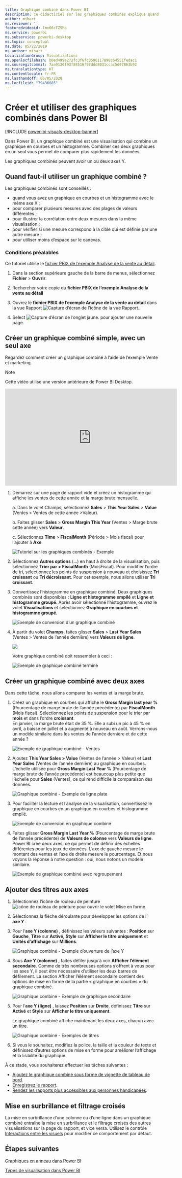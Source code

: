 ```yaml
---
title: Graphique combiné dans Power BI
description: Ce didacticiel sur les graphiques combinés explique quand les utiliser et comment les créer dans le service Power BI et dans Power BI Desktop.
author: mihart
ms.reviewer: ''
featuredvideoid: lnv66cTZ5ho
ms.service: powerbi
ms.subservice: powerbi-desktop
ms.topic: conceptual
ms.date: 05/22/2019
ms.author: mihart
LocalizationGroup: Visualizations
ms.openlocfilehash: b0ed499a272fc3f6fc0590117898c64551fedac1
ms.sourcegitcommit: 7aa0136f93f88516f97ddd8031ccac5d07863b92
ms.translationtype: HT
ms.contentlocale: fr-FR
ms.lasthandoff: 05/05/2020
ms.locfileid: "79436085"
---
```

# <a name="create-and-use-combo-charts-in-power-bi"></a>Créer et utiliser des graphiques combinés dans Power BI

[!INCLUDE [power-bi-visuals-desktop-banner](../includes/power-bi-visuals-desktop-banner.md)]

Dans Power BI, un graphique combiné est une visualisation qui combine un graphique en courbes et un histogramme. Combiner ces deux graphiques en un seul vous permet de comparer plus rapidement les données.

Les graphiques combinés peuvent avoir un ou deux axes Y.

## <a name="when-to-use-a-combo-chart"></a>Quand faut-il utiliser un graphique combiné ?
Les graphiques combinés sont conseillés :

* quand vous avez un graphique en courbes et un histogramme avec le même axe X ;
* pour comparer plusieurs mesures avec des plages de valeurs différentes ;
* pour illustrer la corrélation entre deux mesures dans la même visualisation ;
* pour vérifier si une mesure correspond à la cible qui est définie par une autre mesure ;
* pour utiliser moins d’espace sur le canevas.

### <a name="prerequisites"></a>Conditions préalables
Ce tutoriel utilise le [fichier PBIX de l’exemple Analyse de la vente au détail](https://download.microsoft.com/download/9/6/D/96DDC2FF-2568-491D-AAFA-AFDD6F763AE3/Retail%20Analysis%20Sample%20PBIX.pbix).

1. Dans la section supérieure gauche de la barre de menus, sélectionnez **Fichier** > **Ouvrir**.
   
2. Rechercher votre copie du **fichier PBIX de l’exemple Analyse de la vente au détail**

1. Ouvrez le **fichier PBIX de l’exemple Analyse de la vente au détail** dans la vue Rapport ![Capture d’écran de l’icône de la vue Rapport.](media/power-bi-visualization-kpi/power-bi-report-view.png).

1. Select ![Capture d’écran de l’onglet jaune.](media/power-bi-visualization-kpi/power-bi-yellow-tab.png) pour ajouter une nouvelle page.



## <a name="create-a-basic-single-axis-combo-chart"></a>Créer un graphique combiné simple, avec un seul axe
Regardez comment créer un graphique combiné à l’aide de l’exemple Vente et marketing.
   > [!NOTE]
   > Cette vidéo utilise une version antérieure de Power BI Desktop.
   > 
   > 
<iframe width="560" height="315" src="https://www.youtube.com/embed/lnv66cTZ5ho?list=PL1N57mwBHtN0JFoKSR0n-tBkUJHeMP2cP" frameborder="0" allowfullscreen></iframe>  

<a name="create"></a>

1. Démarrez sur une page de rapport vide et créez un histogramme qui affiche les ventes de cette année et la marge brute mensuelle.

    a.  Dans le volet Champs, sélectionnez **Sales** \> **This Year Sales** > **Value** (Ventes > Ventes de cette année >Valeur).

    b.  Faites glisser **Sales** \> **Gross Margin This Year** (Ventes > Marge brute cette année) vers **Valeur**.

    c. Sélectionnez **Time** \> **FiscalMonth** (Période > Mois fiscal) pour l’ajouter à **Axe**.

    ![Tutoriel sur les graphiques combinés - Exemple](media/power-bi-visualization-combo-chart/combotutorial1new.png)
5. Sélectionnez **Autres options** (...) en haut à droite de la visualisation, puis sélectionnez **Trier par > FiscalMonth** (MoisFiscal). Pour modifier l’ordre de tri, sélectionnez les points de suspension à nouveau et choisissez **Tri croissant** ou **Tri décroissant**. Pour cet exemple, nous allons utiliser **Tri croissant**.

6. Convertissez l’histogramme en graphique combiné. Deux graphiques combinés sont disponibles : **Ligne et histogramme empilé** et **Ligne et histogramme groupé**. Après avoir sélectionné l’histogramme, ouvrez le volet **Visualisations** et sélectionnez **Graphique en courbes et histogramme groupé**.

    ![Exemple de conversion d’un graphique combiné](media/power-bi-visualization-combo-chart/converttocombo-new2.png)
7. À partir du volet **Champs**, faites glisser **Sales** \> **Last Year Sales** (Ventes > Ventes de l’année dernière) vers **Valeurs de ligne**.

   ![](media/power-bi-visualization-combo-chart/linevaluebucket.png)

   Votre graphique combiné doit ressembler à ceci :

   ![Exemple de graphique combiné terminé](media/power-bi-visualization-combo-chart/combochartdone-new.png)

## <a name="create-a-combo-chart-with-two-axes"></a>Créer un graphique combiné avec deux axes
Dans cette tâche, nous allons comparer les ventes et la marge brute.

1. Créez un graphique en courbes qui affiche le **Gross Margin last year %** (Pourcentage de marge brute de l’année précédente) par **FiscalMonth** (Mois fiscal). Sélectionnez les points de suspension pour le trier par **mois** et dans l’ordre **croissant**.  
En janvier, la marge brute était de 35 %. Elle a subi un pic à 45 % en avril, a baissé en juillet et a augmenté à nouveau en août. Verrons-nous un modèle similaire dans les ventes de l’année dernière et de cette année ?

   ![Exemple de graphique combiné - Ventes](media/power-bi-visualization-combo-chart/combo1-new.png)
2. Ajoutez **This Year Sales > Value** (Ventes de l’année > Valeur) et **Last Year Sales** (Ventes de l’année dernière) au graphique en courbes. L’échelle utilisée pour **Gross Margin Last Year %** (Pourcentage de marge brute de l’année précédente) est beaucoup plus petite que l’échelle pour **Sales** (Ventes), ce qui rend difficile la comparaison des données.      

   ![Graphique combiné - Exemple de ligne plate](media/power-bi-visualization-combo-chart/flatline-new.png)
3. Pour faciliter la lecture et l’analyse de la visualisation, convertissez le graphique en courbes en un graphique en courbes et histogramme empilé.

   ![Exemple de conversion en graphique combiné](media/power-bi-visualization-combo-chart/converttocombo-new.png)

4. Faites glisser **Gross Margin Last Year %** (Pourcentage de marge brute de l’année précédente) de **Valeurs de colonne** vers **Valeurs de ligne**. Power BI crée deux axes, ce qui permet de définir des échelles différentes pour les jeux de données. L’axe de gauche mesure le montant des ventes et l’axe de droite mesure le pourcentage. Et nous voyons la réponse à notre question : oui, nous notons un modèle similaire.

   ![Exemple de graphique combiné avec regroupement](media/power-bi-visualization-combo-chart/power-bi-clustered-combo.png)    

## <a name="add-titles-to-the-axes"></a>Ajouter des titres aux axes
1. Sélectionnez l’icône de rouleau de peinture ![icône de rouleau de peinture](media/power-bi-visualization-combo-chart/power-bi-paintroller.png) pour ouvrir le volet Mise en forme.
1. Sélectionnez la flèche déroulante pour développer les options de l’ **axe Y** .
1. Pour l’**axe Y (colonne)** , définissez les valeurs suivantes : **Position** sur **Gauche**, **Titre** sur **Activé**, **Style** sur **Afficher le titre uniquement** et **Unités d’affichage** sur **Millions**.

   ![Graphique combiné - Exemple d’ouverture de l’axe Y](media/power-bi-visualization-combo-chart/power-bi-open-y.png)
4. Sous **Axe Y (colonne)** , faites défiler jusqu’à voir **Afficher l’élément secondaire**. Comme de très nombreuses options s’offrent à vous pour les axes Y, il peut être nécessaire d’utiliser les deux barres de défilement. La section Afficher l’élément secondaire contient des options de mise en forme de la partie « graphique en courbes » du graphique combiné.

   ![Graphique combiné - Exemple de graphique secondaire](media/power-bi-visualization-combo-chart/power-bi-secondary.png)
5. Pour l’**axe Y (ligne)** , laissez **Position** sur **Droite**, définissez **Titre** sur **Activé** et **Style** sur **Afficher le titre uniquement**.

   Le graphique combiné affiche maintenant les deux axes, chacun avec un titre.

   ![Graphique combiné - Exemples de titres](media/power-bi-visualization-combo-chart/power-bi-2-titles.png)

6. Si vous le souhaitez, modifiez la police, la taille et la couleur de texte et définissez d’autres options de mise en forme pour améliorer l’affichage et la lisibilité du graphique.

À ce stade, vous souhaiterez effectuer les tâches suivantes :

* [Ajoutez le graphique combiné sous forme de vignette de tableau de bord](../service-dashboard-tiles.md).
* [Enregistrez le rapport](../service-report-save.md).
* [Rendez les rapports plus accessibles aux personnes handicapées](../desktop-accessibility.md).

## <a name="cross-highlighting-and-cross-filtering"></a>Mise en surbrillance et filtrage croisés

La mise en surbrillance d’une colonne ou d’une ligne dans un graphique combiné entraîne la mise en surbrillance et le filtrage croisés des autres visualisations sur la page du rapport, et vice versa. Utilisez le contrôle [Interactions entre les visuels](../service-reports-visual-interactions.md) pour modifier ce comportement par défaut.

## <a name="next-steps"></a>Étapes suivantes

[Graphiques en anneau dans Power BI](power-bi-visualization-doughnut-charts.md)

[Types de visualisation dans Power BI](power-bi-visualization-types-for-reports-and-q-and-a.md)
